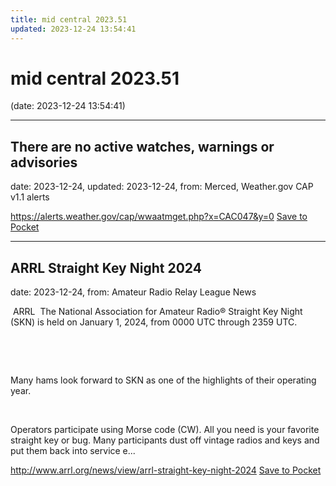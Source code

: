 ```yaml
---
title: mid central 2023.51
updated: 2023-12-24 13:54:41
---
```


# mid central 2023.51

(date: 2023-12-24 13:54:41)

---

## There are no active watches, warnings or advisories

date: 2023-12-24, updated: 2023-12-24, from: Merced, Weather.gov CAP v1.1 alerts



<span class="feed-item-link">
<a href="https://alerts.weather.gov/cap/wwaatmget.php?x=CAC047&y=0">https://alerts.weather.gov/cap/wwaatmget.php?x=CAC047&y=0</a> <a href="https://getpocket.com/save" class="pocket-btn" data-lang="en" data-save-url="https://alerts.weather.gov/cap/wwaatmget.php?x=CAC047&y=0">Save to Pocket</a>
</span>

---

## ARRL Straight Key Night 2024

date: 2023-12-24, from: Amateur Radio Relay League News

<p> ARRL  The National Association for Amateur Radio® Straight Key Night (SKN) is held on January 1, 2024, from 0000 UTC through 2359 UTC.</p><p> </p><p> </p><p>Many hams look forward to SKN as one of the highlights of their operating year.<span> </span></p><p> </p><p>Operators participate using Morse code (CW). All you need is your favorite straight key or bug. Many participants dust off vintage radios and keys and put them back into service e...</p>

<span class="feed-item-link">
<a href="http://www.arrl.org/news/view/arrl-straight-key-night-2024">http://www.arrl.org/news/view/arrl-straight-key-night-2024</a> <a href="https://getpocket.com/save" class="pocket-btn" data-lang="en" data-save-url="http://www.arrl.org/news/view/arrl-straight-key-night-2024">Save to Pocket</a>
</span>



<script type="text/javascript">!function(d,i){if(!d.getElementById(i)){var j=d.createElement("script");j.id=i;j.src="https://widgets.getpocket.com/v1/j/btn.js?v=1";var w=d.getElementById(i);d.body.appendChild(j);}}(document,"pocket-btn-js");</script>

